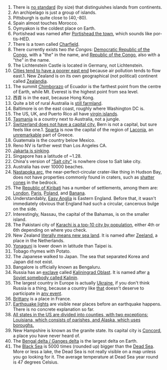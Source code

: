 1. There is [no standard](https://en.wikipedia.org/wiki/Island#Differentiation_from_continents) (by size) that distinguishes islands from continents.
1. An archipelago is just a group of islands.
1. Pittsburgh is quite close to (40,-80).
1. Spain almost touches Morocco.
1. Oymyakon is the coldest place on Earth.
1. Portishead was named after [Portishead the town](https://en.wikipedia.org/wiki/Portishead,_Somerset), which sounds like por-tis-HED.
1. There is a town called [Charfield](https://en.wikipedia.org/wiki/Charfield).
1. There currently exists two *the Congo*s: [Democratic Republic of the Congo](https://en.wikipedia.org/wiki/Democratic_Republic_of_the_Congo), with a "the" in the name, and [Republic of the Congo](https://en.wikipedia.org/wiki/Republic_of_the_Congo), also with a "the" in the name.
1. The Lichtenstein Castle is located in Germany, not Lichtenstein.
1. [Cities tend to have a poorer east end](https://www.theguardian.com/cities/2017/may/12/blowing-wind-cities-poor-east-ends) because air pollution tends to flow east.1. New Zealand is on its own geographical (not political) continent called [Zealandia](https://www.reddit.com/r/askscience/comments/14dkm7/is_new_zealand_a_part_of_the_australian_continent/).
1. The summit [Chimborazo](https://en.wikipedia.org/wiki/Chimborazo) of Ecuador is the farthest point from the centre of Earth, while Mt. Everest is the highest point from sea level.
1. 西貢 is in the east, because Hong Kong.
1. Quite a bit of rural Australia is [still farmland](http://i.imgur.com/PZSiEJU.jpg).
1. Baltimore is on the east coast, roughly where Washington DC is.
1. The US, UK, and Puerto Rico all have [virgin islands](https://en.wikipedia.org/wiki/Virgin_Islands).
1. [Tasmania](https://en.wikipedia.org/wiki/Tasmania) is a country next to Australia, not a jungle.
1. [Switzerland does not have a capital city.](https://en.wikipedia.org/wiki/Switzerland#The_capital_or_Federal_City_issue) Bern is not a capital, but sure feels like one.1. [Sparta](https://en.wikipedia.org/wiki/Sparta_%28modern%29) is now the capital of the region of [Laconia](https://en.wikipedia.org/wiki/Laconia), an [unremarkable](https://goo.gl/maps/nXTVeBTRVN52) part of Greece.
1. Guatemala is the country below Mexico.
1. Reno NV is farther west than Los Angeles CA.
1. [Jakarta is sinking](https://www.nytimes.com/interactive/2017/12/21/world/asia/jakarta-sinking-climate.html?_r=0).
1. Singapore has a latitude of ~1.28.
1. China's version of ["Salt city"](https://goo.gl/maps/WE44fxjeRNJ2) is nowhere close to Salt lake city.
1. Australia has over 10000 beaches.
1. [Nastapoka arc](https://en.wikipedia.org/wiki/Nastapoka_arc), the near-perfect-circular crater-like thing in Hudson Bay, does not have properties commonly found in craters, such as [shatter cones](https://en.wikipedia.org/wiki/Shatter_cone) in the bedrock.
1. The [Republic of Kiribati](https://en.wikipedia.org/wiki/Kiribati) has a number of settlements, among them are: [London](https://en.wikipedia.org/wiki/London,_Kiribati), [Paris](https://en.wikipedia.org/wiki/Paris,_Kiribati), [Poland](https://en.wikipedia.org/wiki/Poland,_Kiribati), and [Banana](https://en.wikipedia.org/wiki/Banana,_Kiribati).
1. Understandably, [Easy Anglia](https://en.wikipedia.org/wiki/East_Anglia) is Eastern England. Before that, it wasn't immediately obvious that England had such a circular, cancerous bulge on the side.
1. Interestingly, Nassau, the capital of the Bahamas, is on the smaller island.
1. The Pakistani city of [Karachi is a top-10 city by population](https://www.worldatlas.com/articles/the-10-largest-cities-in-the-world.html), either 4th or 6th depending on where you check.
1. New Zealand [literally means new sea land](http://i.imgur.com/ex6Zu.jpg). It is named after [Zeeland](https://en.wikipedia.org/wiki/Zeeland), a place in the Netherlands.
1. [Yonaguni](https://goo.gl/maps/1WWTYei8jBU2) is lower down in latitude than Taipei is.
1. Tobago rhymes with Potato.
1. The Japanese walked to Japan. The sea that separated Korea and Japan did not exist.
1. Bangalore is officially known as Bengaluru.
1. Russia has an [exclave](https://en.wikipedia.org/wiki/Enclave_and_exclave) called [Kaliningrad Oblast](https://en.wikipedia.org/wiki/Kaliningrad_Oblast). It is named after [a Soviet somebody called Kalinin](https://en.wikipedia.org/wiki/Mikhail_Kalinin).
1. The largest country in Europe is actually [Ukraine](https://en.wikipedia.org/wiki/List_of_European_countries_by_area), if you don't think Russia is a thing, because a country like [that](https://www.theguardian.com/technology/2018/jan/19/twitter-admits-far-more-russian-bots-posted-on-election-than-it-had-disclosed) doesn't deserve to participate in [any event](http://www.cbc.ca/sports/olympics/ioc-russia-doping-1.4432781).
1. [Brittany](https://en.wikipedia.org/wiki/Brittany) is a place in France.
1. [Earthquake lights](http://en.wikipedia.org/wiki/Earthquake_light) are visible near places before an earthquake happens. There is no concrete explanation so far.
1. [All states in the US are divided into counties, with two exceptions: Louisiana, which consists of parishes, and Alaska, which uses boroughs.](https://www.reddit.com/r/todayilearned/comments/5amvuf/til_all_states_in_the_us_are_divided_into/)
1. New Hampshire is known as the granite state. Its capital city is [Concord](https://en.wikipedia.org/wiki/Concord,_New_Hampshire), a place you have never heard of.
1. The [Bengal delta / Ganges delta](https://en.wikipedia.org/wiki/Ganges_Delta) is the largest delta on Earth.
1. The [Black Sea](https://en.wikipedia.org/wiki/Black_Sea) is 5000 times (rounded up) bigger than the [Dead Sea](https://en.wikipedia.org/wiki/Dead_Sea). More or less a lake, the Dead Sea is not really visible on a map unless you go looking for it. The average temperature at Dead Sea year round is 47 degrees Celsius.
